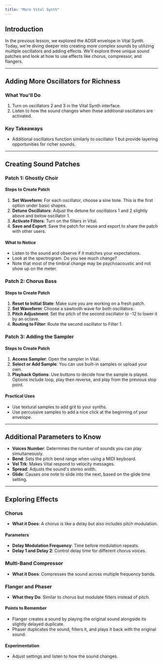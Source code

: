 ```yaml
---
title: "More Vital Synth"
---
```


## Introduction

In the previous lesson, we explored the ADSR envelope in Vital Synth. Today, we're diving deeper into creating more complex sounds by utilizing multiple oscillators and adding effects. We'll explore three unique sound patches and look at how to use effects like chorus, compressor, and flangers. 

---

## Adding More Oscillators for Richness

### What You'll Do

1. Turn on oscillators 2 and 3 in the Vital Synth interface.
2. Listen to how the sound changes when these additional oscillators are activated.

### Key Takeaways

- Additional oscillators function similarly to oscillator 1 but provide layering opportunities for richer sounds.

---

## Creating Sound Patches

### Patch 1: Ghostly Choir

#### Steps to Create Patch

1. **Set Waveform**: For each oscillator, choose a sine tone. This is the first option under basic shapes.
2. **Detune Oscillators**: Adjust the detune for oscillators 1 and 2 slightly above and below oscillator 1.
3. **Activate Filters**: Turn on the filters in Vital.
4. **Save and Export**: Save the patch for reuse and export to share the patch with other users. 

#### What to Notice

- Listen to the sound and observe if it matches your expectations.
- Look at the spectrogram. Do you see much change? 
- Note that most of the timbral change may be psychoacoustic and not show up on the meter.

### Patch 2: Chorus Bass

#### Steps to Create Patch

1. **Reset to Initial State**: Make sure you are working on a fresh patch.
2. **Set Waveform**: Choose a sawtooth wave for both oscillators.
3. **Pitch Adjustment**: Set the pitch of the second oscillator to -12 to lower it by an octave.
4. **Routing to Filter**: Route the second oscillator to Filter 1.

### Patch 3: Adding the Sampler

#### Steps to Create Patch

1. **Access Sampler**: Open the sampler in Vital.
2. **Select or Add Sample**: You can use built-in samples or upload your own.
3. **Playback Options**: Use buttons to decide how the sample is played. Options include loop, play then reverse, and play from the previous stop point.
   
#### Practical Uses

- Use textural samples to add grit to your synths.
- Use percussive samples to add a nice click at the beginning of your envelope.

---

## Additional Parameters to Know

- **Voices Number**: Determines the number of sounds you can play simultaneously.
- **Bend**: Sets the pitch bend range when using a MIDI keyboard.
- **Vel Trk**: Makes Vital respond to velocity messages.
- **Spread**: Adjusts the sound's stereo width.
- **Glide**: Causes one note to slide into the next, based on the glide time setting.

---

## Exploring Effects

### Chorus

- **What it Does**: A chorus is like a delay but also includes pitch modulation.
  
#### Parameters
  
- **Delay Modulation Frequency**: Time before modulation repeats.
- **Delay 1 and Delay 2**: Control delay time for different chorus voices.

### Multi-Band Compressor

- **What it Does**: Compresses the sound across multiple frequency bands.

### Flanger and Phaser

- **What they Do**: Similar to chorus but modulate filters instead of pitch.
  
#### Points to Remember

- Flanger creates a sound by playing the original sound alongside its slightly delayed duplicate.
- Phaser duplicates the sound, filters it, and plays it back with the original sound.

#### Experimentation

- Adjust settings and listen to how the sound changes.
